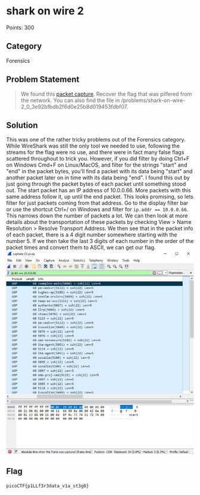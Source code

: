 # shark on wire 2
Points: 300
## Category
Forensics
## Problem Statement
> We found this [packet capture](capture.pcap). Recover the flag that was pilfered from the network. You can also find the file in /problems/shark-on-wire-2_0_3e92bfbdb2f6d0e25b8d019453fdbf07.
## Solution
This was one of the rather tricky problems out of the Forensics category. While WireShark was still the only tool we needed to use, following the streams for the flag were no use, and there were in fact many false flags scattered throughout to trick you. However, if you did filter by doing Ctrl+F on Windows Cmd+F on Linux/MacOS, and filter for the strings "start" and "end" in the packet bytes, you'll find a packet with its data being "start" and another packet later on in time with its data being "end". I found this out by just going through the packet bytes of each packet until something stood out. The start packet has an IP address of 10.0.0.66. More packets with this same address follow it, up until the end packet. This looks promising, so lets filter for just packets coming from that address. Go to the display filter bar or use the shortcut Ctrl+/ on Windows and filter for `ip.addr == 10.0.0.66`. This narrows down the number of packets a lot. We can then look at more details about the transportation of these packets by checking View > Name Resolution > Resolve Transport Address. We then see that in the packet info of each packet, there is a 4 digit number somewhere starting with the number 5. If we then take the last 3 digits of each number in the order of the packet times and convert them to ASCII, we can get our flag.
![Screenshot](screenshot.JPG)
## Flag
`picoCTF{p1LLf3r3data_v1a_st3g0}`